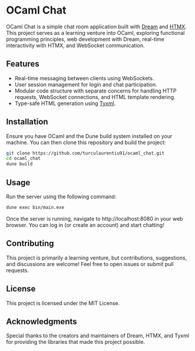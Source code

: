 # OCaml Chat

OCaml Chat is a simple chat room application built with [Dream](https://github.com/aantron/dream) and [HTMX](https://htmx.org/). This project serves as a learning venture into OCaml, exploring functional programming principles, web development with Dream, real-time interactivity with HTMX, and WebSocket communication.

## Features

- Real-time messaging between clients using WebSockets.
- User session management for login and chat participation.
- Modular code structure with separate concerns for handling HTTP requests, WebSocket connections, and HTML template rendering.
- Type-safe HTML generation using [Tyxml](https://github.com/ocsigen/tyxml).

## Installation

Ensure you have OCaml and the Dune build system installed on your machine. You can then clone this repository and build the project:

```bash
git clone https://github.com/turculaurentiu91/ocaml_chat.git
cd ocaml_chat
dune build
```

## Usage

Run the server using the following command:

```bash
dune exec bin/main.exe
```

Once the server is running, navigate to http://localhost:8080 in your web browser. You can log in (or create an account) and start chatting!

## Contributing

This project is primarily a learning venture, but contributions, suggestions, and discussions are welcome! Feel free to open issues or submit pull requests.

## License

This project is licensed under the MIT License.

## Acknowledgments

Special thanks to the creators and maintainers of Dream, HTMX, and Tyxml for providing the libraries that made this project possible.
